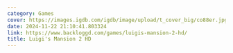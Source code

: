```yaml
---
category: Games
cover: https://images.igdb.com/igdb/image/upload/t_cover_big/co88er.jpg
date: 2024-11-22 21:10:41.803324
link: https://www.backloggd.com/games/luigis-mansion-2-hd/
title: Luigi's Mansion 2 HD
---
```

